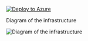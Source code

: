 [![Deploy to Azure](https://aka.ms/deploytoazurebutton)](https://portal.azure.com/#create/Microsoft.Template/uri/https%3A%2F%2Fraw.githubusercontent.com%2Fjimgodden%2FAzure_Networking_Labs%2Fmain%2FappgwWAFtoPolicy%2Fsrc%2Fmain.json)


Diagram of the infrastructure

![Diagram of the infrastructure](diagram.drawio.png)
